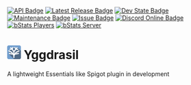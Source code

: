 [![API Badge](https://img.shields.io/badge/MC%20version-Bukkit%20v1.19-blue?style=flat-square)](https://www.spigotmc.org/)
[![Latest Release Badge](https://img.shields.io/spiget/version/XXXXXX?label=latest%20release&style=flat-square)]()
[![Dev State Badge](https://img.shields.io/badge/stage%20of%20development-early%20beta-yellow?style=flat-square)]()
[![Maintenance Badge](https://img.shields.io/maintenance/yes/2022?style=flat-square)]()
[![Issue Badge](https://img.shields.io/github/issues/Fridtjof-DE/Yggdrasil?style=flat-square)](https://github.com/Fridtjof-DE/Yggdrasil/issues)
[![Discord Online Badge](https://img.shields.io/discord/961799414647750717?style=flat-square)](https://discord.gg/fT6VJurHCT)
[![bStats Players](https://img.shields.io/bstats/players/7954?style=flat-square)](https://bstats.org/plugin/bukkit/Yggdrasil/7954)
[![bStats Server](https://img.shields.io/bstats/servers/7954?style=flat-square)](https://bstats.org/plugin/bukkit/Yggdrasil/7954)

# <img src="https://github.com/Fridtjof-DE/Yggdrasil/blob/master/yggdrasil.png" data-canonical-src="https://github.com/Fridtjof-DE/Yggdrasil/blob/master/yggdrasil.png" width="32" height="32" /> Yggdrasil

A lightweight Essentials like Spigot plugin in development
